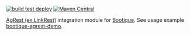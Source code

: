 <!--
  Licensed to ObjectStyle LLC under one
  or more contributor license agreements.  See the NOTICE file
  distributed with this work for additional information
  regarding copyright ownership.  The ObjectStyle LLC licenses
  this file to you under the Apache License, Version 2.0 (the
  "License"); you may not use this file except in compliance
  with the License.  You may obtain a copy of the License at

    http://www.apache.org/licenses/LICENSE-2.0

  Unless required by applicable law or agreed to in writing,
  software distributed under the License is distributed on an
  "AS IS" BASIS, WITHOUT WARRANTIES OR CONDITIONS OF ANY
  KIND, either express or implied.  See the License for the
  specific language governing permissions and limitations
  under the License.
  -->

[![build test deploy](https://github.com/bootique/bootique-agrest/actions/workflows/maven.yml/badge.svg)](https://github.com/bootique/bootique-agrest/actions/workflows/maven.yml)
[![Maven Central](https://img.shields.io/maven-central/v/io.bootique.agrest/bootique-agrest.svg?colorB=brightgreen)](https://search.maven.org/artifact/io.bootique.agrest/bootique-agrest/)

[AgRest (ex LinkRest)](https://agrest.io) integration module for [Bootique](http://bootique.io).
See usage example [bootique-agrest-demo](https://github.com/bootique-examples/bootique-agrest-demo).

